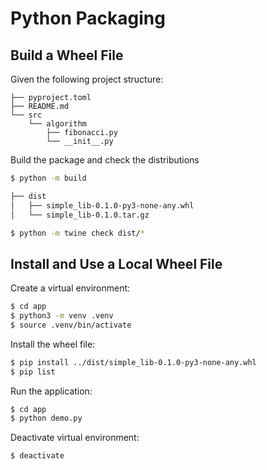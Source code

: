 # Python Packaging 

## Build a Wheel File 
Given the following project structure:

```
├── pyproject.toml
├── README.md
└── src
    └── algorithm
        ├── fibonacci.py
        └── __init__.py
```


Build the package and check the distributions 
```bash 
$ python -m build

├── dist
│   ├── simple_lib-0.1.0-py3-none-any.whl
│   └── simple_lib-0.1.0.tar.gz

$ python -m twine check dist/*
```

## Install and Use a Local Wheel File 

Create a virtual environment:

```bash 
$ cd app
$ python3 -m venv .venv
$ source .venv/bin/activate
```

Install the wheel file:

```bash 
$ pip install ../dist/simple_lib-0.1.0-py3-none-any.whl
$ pip list
```

Run the application:

```bash
$ cd app 
$ python demo.py
```

Deactivate virtual environment:
```bash
$ deactivate
```



